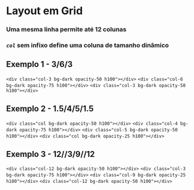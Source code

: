 # Layout em Grid

### Uma mesma linha permite até 12 colunas

### *`col`* sem infixo define uma coluna de tamanho dinâmico

## Exemplo 1 - 3/6/3

`<div class="col-3 bg-dark opacity-50 h100"></div>`
`<div class="col-6 bg-dark opacity-75 h100"></div>`
`<div class="col-3 bg-dark opacity-50 h100"></div>`

## Exemplo 2 - 1.5/4/5/1.5

`<div class="col bg-dark opacity-50 h100"></div>`
`<div class="col-4 bg-dark opacity-75 h100"></div>`
`<div class="col-5 bg-dark opacity-50 h100"></div>`
`<div class="col bg-dark opacity-25 h100"></div>`

## Exemplo 3 - 12//3/9//12

`<div class="col-12 bg-dark opacity-50 h100"></div>`
`<div class="col-3 bg-dark opacity-75 h100"></div>`
`<div class="col-9 bg-dark opacity-25 h100"></div>`
`<div class="col-12 bg-dark opacity-50 h100"></div>`
